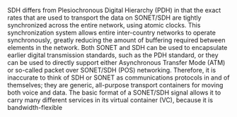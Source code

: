 SDH differs from Plesiochronous Digital Hierarchy (PDH) in that the exact rates that are used to transport the data on SONET/SDH are tightly synchronized across the entire network, using atomic clocks. This synchronization system allows entire inter-country networks to operate synchronously, greatly reducing the amount of buffering required between elements in the network. Both SONET and SDH can be used to encapsulate earlier digital transmission standards, such as the PDH standard, or they can be used to directly support either Asynchronous Transfer Mode (ATM) or so-called packet over SONET/SDH (POS) networking. Therefore, it is inaccurate to think of SDH or SONET as communications protocols in and of themselves; they are generic, all-purpose transport containers for moving both voice and data. The basic format of a SONET/SDH signal allows it to carry many different services in its virtual container (VC), because it is bandwidth-flexible

